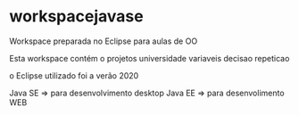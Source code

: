 # workspacejavase
Workspace preparada no Eclipse para aulas de OO

Esta workspace contém o projetos
universidade
variaveis
decisao
repeticao

o Eclipse utilizado foi a verão 2020

Java SE => para desenvolvimento desktop
Java EE => para desenvolimento WEB